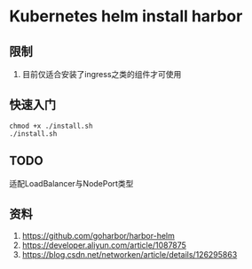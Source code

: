 # Kubernetes helm install harbor

## 限制
1. 目前仅适合安装了ingress之类的组件才可使用

## 快速入门
```shell
chmod +x ./install.sh
./install.sh
```

## TODO
适配LoadBalancer与NodePort类型

## 资料
1. https://github.com/goharbor/harbor-helm
2. https://developer.aliyun.com/article/1087875
3. https://blog.csdn.net/networken/article/details/126295863

